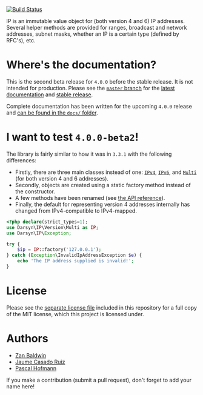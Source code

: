[![Build Status](https://travis-ci.org/darsyn/ip.svg?branch=master)](https://travis-ci.org/darsyn/ip)

IP is an immutable value object for (both version 4 and 6) IP addresses. Several
helper methods are provided for ranges, broadcast and network addresses, subnet
masks, whether an IP is a certain type (defined by RFC's), etc.

# Where's the documentation?

This is the second beta release for `4.0.0` before the stable release. It is not
intended for production. Please see the
[`master` branch](https://github.com/darsyn/ip/tree/master) for the
[latest documentation](https://github.com/darsyn/ip/blob/master/README.md) and
[stable release](https://github.com/darsyn/ip/releases/tag/3.3.1).

Complete documentation has been written for the upcoming `4.0.0` release and
[can be found in the `docs/` folder](docs/).

# I want to test `4.0.0-beta2`!

The library is fairly similar to how it was in `3.3.1` with the following
differences:

- Firstly, there are three main classes instead of one:
  [`IPv4`](src/Version/IPv4.php), [`IPv6`](src/Version/IPv6.php), and
  [`Multi`](src/Version/Multi.php) (for both version 4 and 6 addresses).
- Secondly, objects are created using a static factory method instead of the
  constructor.
- A few methods have been renamed (see [the API reference](docs/09-api.md)).
- Finally, the default for representing version 4 addresses internally has
  changed from IPv4-compatible to IPv4-mapped.

```php
<?php declare(strict_types=1);
use Darsyn\IP\Version\Multi as IP;
use Darsyn\IP\Exception;

try {
    $ip = IP::factory('127.0.0.1');
} catch (Exception\InvalidIpAddressException $e) {
    echo 'The IP address supplied is invalid!';
}
```

# License

Please see the [separate license file](LICENSE.md) included in this repository
for a full copy of the MIT license, which this project is licensed under.

# Authors

- [Zan Baldwin](https://zanbaldwin.com)
- [Jaume Casado Ruiz](http://jau.cat)
- [Pascal Hofmann](http://pascalhofmann.de)

If you make a contribution (submit a pull request), don't forget to add your
name here!
